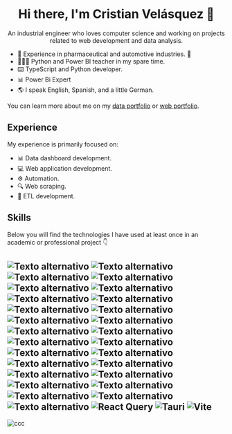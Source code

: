 <h1 align="center"> Hi there, I'm Cristian Velásquez 👋</h1>
<p align="center">An industrial engineer who loves computer science and working on projects related to web development and data analysis.</p>

- 🚗 Experience in pharmaceutical and automotive industries. 💊
- 👨🏻‍🏫 Python and Power BI teacher in my spare time.
- ⌨️ TypeScript and Python developer.
- 📊 Power Bi Expert
- 🌎 I speak English, Spanish, and a little German.

You can learn more about me on my [data portfolio](https://www.cristiancavelasquez.tech/) or [web portfolio](https://www.cristian-velasquez.com/).
  
<h2>Experience</h2>

<p>My experience is primarily focused on:</p>

- 📊 Data dashboard development.
- 💻 Web application development.
- ⚙️ Automation.
- 🔍 Web scraping.
- 🤖 ETL development.

<h2>Skills</h2>

Below you will find the technologies I have used at least once in an academic or professional project 👇

![Texto alternativo](https://img.shields.io/badge/Python-3776AB?style=for-the-badge&logo=python&logoColor=white)
![Texto alternativo](https://img.shields.io/badge/HTML5-E34F26?style=for-the-badge&logo=html5&logoColor=white)
![Texto alternativo](https://img.shields.io/badge/CSS3-1572B6?style=for-the-badge&logo=css3&logoColor=white)
![Texto alternativo](https://img.shields.io/badge/JavaScript-F7DF1E?style=for-the-badge&logo=javascript&logoColor=black)
![Texto alternativo](https://img.shields.io/badge/Node.js-43853D?style=for-the-badge&logo=node.js&logoColor=white)
![Texto alternativo](https://img.shields.io/badge/TypeScript-007ACC?style=for-the-badge&logo=typescript&logoColor=white)
![Texto alternativo](https://img.shields.io/badge/R-276DC3?style=for-the-badge&logo=r&logoColor=white)
![Texto alternativo](https://img.shields.io/badge/Markdown-000000?style=for-the-badge&logo=markdown&logoColor=white)
![Texto alternativo](https://img.shields.io/badge/Express.js-404D59?style=for-the-badge)
![Texto alternativo](https://img.shields.io/badge/React-20232A?style=for-the-badge&logo=react&logoColor=61DAFB)
![Texto alternativo](https://img.shields.io/badge/next.js-000000?style=for-the-badge&logo=nextdotjs&logoColor=white)
![Texto alternativo](https://img.shields.io/badge/React_Native-20232A?style=for-the-badge&logo=react&logoColor=61DAFB)
![Texto alternativo](https://img.shields.io/badge/Tailwind_CSS-38B2AC?style=for-the-badge&logo=tailwind-css&logoColor=white)
![Texto alternativo](https://img.shields.io/badge/React_Router-CA4245?style=for-the-badge&logo=react-router&logoColor=white)
![Texto alternativo](https://img.shields.io/badge/MySQL-00000F?style=for-the-badge&logo=mysql&logoColor=white)
![Texto alternativo](https://img.shields.io/badge/PostgreSQL-316192?style=for-the-badge&logo=postgresql&logoColor=white)
![Texto alternativo](https://img.shields.io/badge/MongoDB-4EA94B?style=for-the-badge&logo=mongodb&logoColor=white)
![Texto alternativo](https://img.shields.io/badge/Amazon_AWS-232F3E?style=for-the-badge&logo=amazon-aws&logoColor=white)
![Texto alternativo](https://img.shields.io/badge/Microsoft_Azure-0089D6?style=for-the-badge&logo=microsoft-azure&logoColor=white)
![Texto alternativo](https://img.shields.io/badge/json%20web%20tokens-323330?style=for-the-badge&logo=json-web-tokens&logoColor=pink)
![Texto alternativo](https://img.shields.io/badge/Jest-323330?style=for-the-badge&logo=Jest&logoColor=white)
![Texto alternativo](https://img.shields.io/badge/Figma-F24E1E?style=for-the-badge&logo=figma&logoColor=white)
![Texto alternativo](https://img.shields.io/badge/Prisma-3982CE?style=for-the-badge&logo=Prisma&logoColor=white)
![Texto alternativo](https://img.shields.io/badge/next.js-000000?style=for-the-badge&logo=nextdotjs&logoColor=white)
![Texto alternativo](https://img.shields.io/badge/docker-%230db7ed.svg?style=for-the-badge&logo=docker&logoColor=white)
![Texto alternativo](https://img.shields.io/badge/power_bi-F2C811?style=for-the-badge&logo=powerbi&logoColor=black)
![Texto alternativo](https://img.shields.io/badge/astro-%232C2052.svg?style=for-the-badge&logo=astro&logoColor=white)
![React Query](https://img.shields.io/badge/-React%20Query-FF4154?style=for-the-badge&logo=react%20query&logoColor=white)
![Tauri](https://img.shields.io/badge/tauri-%2324C8DB.svg?style=for-the-badge&logo=tauri&logoColor=%23FFFFFF)
![Vite](https://img.shields.io/badge/vite-%23646CFF.svg?style=for-the-badge&logo=vite&logoColor=white)
---
![ccc](https://github-readme-stats.vercel.app/api/top-langs/?username=cristiancavelasquez&theme=dark)





